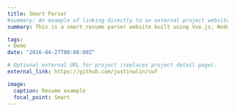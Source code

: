 ```yaml
---
title: Smart Parser
#summary: An example of linking directly to an external project website using `external_link`.
summary: This is a smart resume parser website built using Vue.js, Node.js, and Lever's resume parsing API. Upload now to see how well your resume is read by the Application Tracking Systems of the companies.

tags:
- Demo
date: "2016-04-27T00:00:00Z"

# Optional external URL for project (replaces project detail page).
external_link: https://github.com/justinwlin/cwf

image:
  caption: Resume example
  focal_point: Smart
---
```

